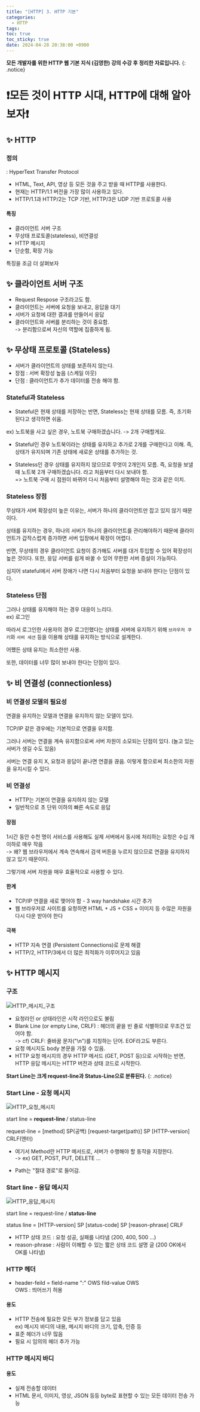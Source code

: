 ```yaml
---
title: "[HTTP] 3. HTTP 기본"
categories:
  - HTTP
tags:
toc: true
toc_sticky: true
date: 2024-04-28 20:38:00 +0900
---
```


<strong>모든 개발자를 위한 HTTP 웹 기본 지식 (김영한) 강의 수강 후 정리한 자료입니다.</strong>
{: .notice}

# ❗모든 것이 HTTP 시대, HTTP에 대해 알아보자❗

## ✨ HTTP

### 정의

: HyperText Transfer Protocol

- HTML, Text, API, 영상 등 모든 것을 주고 받을 때 HTTP를 사용한다.
- 현재는 HTTP/1.1 버전을 가장 많이 사용하고 있다.
- HTTP/1.1과 HTTP/2는 TCP 기반, HTTP/3은 UDP 기반 프로토콜 사용

#### 특징

- 클라이언트 서버 구조
- 무상태 프로토콜(stateless), 비연결성
- HTTP 메시지
- 단순함, 확장 가능

특징을 조금 더 살펴보자

## ✨ 클라이언트 서버 구조

- Request Respose 구조라고도 함.
- 클라이언트는 서버에 요청을 보내고, 응답을 대기
- 서버가 요청에 대한 결과를 만들어서 응답
- 클라이언트와 서버를 분리하는 것이 중요함.
  <br /> -> 분리함으로써 자신의 역할에 집중하게 됨.

## ✨ 무상태 프로토콜 (Stateless)

- 서버가 클라이언트의 상태를 보존하지 않는다.
- 장점 : 서버 확장성 높음 (스케일 아웃)
- 단점 : 클라이언트가 추가 데이터를 전송 해야 함.

### Stateful과 Stateless

- Stateful은 현재 상태를 저장하는 반면, Stateless는 현재 상태를 모름. 즉, 초기화된다고 생각하면 쉬움.

ex) 노트북을 사고 싶은 경우, 노트북 구매하겠습니다. -> 2개 구매할게요.

- Stateful인 경우 노트북이라는 상태를 유지하고 추가로 2개를 구매한다고 이해. 즉, 상태가 유지되며 기존 상태에 새로운 상태를 추가하는 것.

- Stateless인 경우 상태를 유지하지 않으므로 무엇이 2개인지 모름. 즉, 요청을 보낼 때 노트북 2개 구매하겠습니다. 라고 처음부터 다시 보내야 함.
  <br /> => 노트북 구매 시 점원이 바뀌어 다시 처음부터 설명해야 하는 것과 같은 이치.

### Stateless 장점

무상태가 서버 확장성이 높은 이유는, 서버가 하나의 클라이언트만 잡고 있지 않기 때문이다.

상태를 유지하는 경우, 하나의 서버가 하나의 클라이언트를 관리해야하기 때문에 클라이언트가 갑작스럽게 증가하면 서버 입장에서 확장이 어렵다.

반면, 무상태의 경우 클라이언트 요청이 증가해도 서버를 대거 투입할 수 있어 확장성이 높은 것이다. 또한, 응답 서버를 쉽게 바꿀 수 있어 무한한 서버 증설이 가능하다.

심지어 stateful에서 서버 장애가 나면 다시 처음부터 요청을 보내야 한다는 단점이 있다.

### Stateless 단점

그러나 상태를 유지해야 하는 경우 대응이 느리다.
<br /> ex) 로그인

따라서 로그인한 사용자의 경우 로그인했다는 상태를 서버에 유지하기 위해 `브라우저 쿠키`와 `서버 세션` 등을 이용해 상태를 유지하는 방식으로 설계한다.

어쨌든 상태 유지는 최소한만 사용.

또한, 데이터를 너무 많이 보내야 한다는 단점이 있다.

## ✨ 비 연결성 (connectionless)

### 비 연결성 모델의 필요성

연결을 유지하는 모델과 연결을 유지하지 않는 모델이 있다.

TCP/IP 같은 경우에는 기본적으로 연결을 유지함.

그러나 서버는 연결을 계속 유지함으로써 서버 자원이 소모되는 단점이 있다. (놀고 있는 서버가 생길 수도 있음)

서버는 연결 유지 X, 요청과 응답이 끝나면 연결을 끊음. 이렇게 함으로써 최소한의 자원을 유지시킬 수 있다.

### 비 연결성

- HTTP는 기본이 연결을 유지하지 않는 모델
- 일반적으로 초 단위 이하의 빠른 속도로 응답

#### 장점

1시간 동안 수천 명이 서비스를 사용해도 실제 서버에서 동시에 처리하는 요청은 수십 개 이하로 매우 작음
<br /> -> 왜? 웹 브라우저에서 계속 연속해서 검색 버튼을 누르지 않으므로 연결을 유지하지 않고 있기 때문이다.

그렇기에 서버 자원을 매우 효율적으로 사용할 수 있다.

#### 한계

- TCP/IP 연결을 새로 맺어야 함 - 3 way handshake 시간 추가
- 웹 브라우저로 사이트를 요청하면 HTML + JS + CSS + 이미지 등 수많은 자원을 다시 다운 받아야 한다

#### 극복

- HTTP 지속 연결 (Persistent Connections)로 문제 해결
- HTTP/2, HTTP/3에서 더 많은 최적화가 이루어지고 있음

## ✨ HTTP 메시지

### 구조

![HTTP_메시지_구조](https://github.com/ajung7038/ajung7038.github.io/assets/80907516/30a03efd-85ed-4caf-a3f5-686db5fa4f4f)

- 요청라인 or 상태라인은 시작 라인으로도 불림
- Blank Line (or empty Line, CRLF) : 헤더의 끝을 빈 줄로 식별하므로 무조건 있어야 함.
  <br /> -> cf) CRLF: 줄바꿈 문자("\n")를 지칭하는 단어. EOF라고도 부른다.
- 요청 메시지도 body 본문을 가질 수 있음.
- HTTP 요청 메시지의 경우 HTTP 메서드 (GET, POST 등)으로 시작하는 반면, HTTP 응답 메시지는 HTTP 버전과 상태 코드로 시작한다.

<strong> Start Line는 크게 request-line과 Status-Line으로 분류된다.</strong>
{: .notice}

### Start Line - 요청 메시지

![HTTP_요청_메시지](https://github.com/ajung7038/ajung7038.github.io/assets/80907516/a256e68b-cbc3-4dc9-8f92-b534d4debd4f)

start line = <strong> request-line </strong> / status-line

request-line = [method] SP(공백) [request-target(path)] SP [HTTP-version] CRLF(엔터)

- 여기서 Method란 HTTP 메서드로, 서버가 수행해야 할 동작을 지정한다.
  <br /> -> ex) GET, POST, PUT, DELETE ...

- Path는 "절대 경로"로 들어감.

### Start line - 응답 메시지

![HTTP_응답_메시지](https://github.com/ajung7038/ajung7038.github.io/assets/80907516/7aac85c5-6e89-43ff-bed7-5e695a0be8a5)

start line = request-line / <strong> status-line </strong>

status line = [HTTP-version] SP [status-code] SP [reason-phrase] CRLF

- HTTP 상태 코드 : 요청 성공, 실패를 나타냄 (200, 400, 500 ...)
- reason-phrase : 사람이 이해할 수 있는 짧은 상태 코드 설명 글 (200 OK에서 OK를 나타냄)

### HTTP 헤더

- header-feild = field-name ":" OWS fild-value OWS
  <br /> OWS : 띄어쓰기 허용

#### 용도

- HTTP 전송에 필요한 모든 부가 정보를 담고 있음
  <br /> ex) 메시지 바디의 내용, 메시지 바디의 크기, 압축, 인증 등
- 표준 헤더가 너무 많음
- 필요 시 임의의 헤더 추가 가능

### HTTP 메시지 바디

#### 용도

- 실제 전송할 데이터
- HTML 문서, 이미지, 영상, JSON 등등 byte로 표현할 수 있는 모든 데이터 전송 가능
